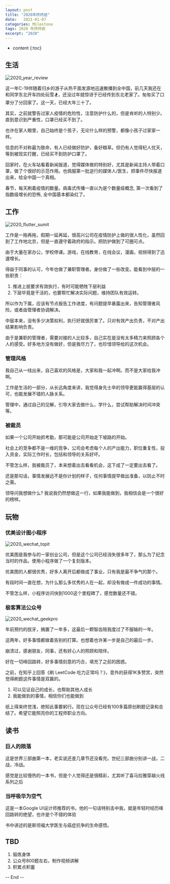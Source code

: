 ```yaml
---
layout: post
title: "2020年终终结"
date:   2021-01-07
categories: Milestone
tags: 2020 年终终结
excerpt: "2020"
---
```


* content
{:toc}

## 生活

![2020_year_review](http://geemaple.github.io/images/2020_year_review.png)

这一年C-19伴随着归乡的游子从热干面发源地迅速散播到全中国，前几天我还在和同学东北开车四处玩雪🏂，还没过年就惊讶于已经传到东北老家了。匆匆买了口罩分了分回家了。这一天，已经大年三十了。

其实，之前就警告过家人疫情的危险性，注意防护什么的，但是肯听的人特别少。直到意识到严重性，口罩已经买不到了。

也许在家人眼里，自己始终是个孩子，无论什么样的预警，都像小孩子过家家一样。

信息的不对称最为致命，有人已经做好防护，备好粮草。但仍有人觉得杞人忧天，等到被现实打醒，已经买不到防护口罩了。

回家时，在火车站看着新闻报道，觉得媒体做的特别好，尤其是新闻主持人带着口罩，做了个很好的示范作用。也佩服第一批逆行的媒体人/医生，把事件尽快报道出来，给全中国一个真相。

春节，每天刷着疫情的数量。病毒式传播一直以为是个数量级概念, 第一次看到了指数级增长的恐怖, 全中国基本都染红了。

## 工作

![2020_flutter_sumit](http://geemaple.github.io/images/2020_flutter_sumit.jpg)

工作是一拖再拖，假期一延再延，很高兴公司在疫情防护上做的很人性化，虽然回到了工作地北京，但是一直遵守着政府的指示。把防护做到了可圈可点。

由于大量在家办公，学校停课。游戏，在线教育，在线会议，漫画，视频得到了迅速增长。

得益于同事的认可，今年也做了兼职管理者。身份做了一些改变。能看到中层的一些职责：

1. 推进上层要求有效执行，有时可能牺牲下层利益
2. 下层毕竟是干活的，也要帮忙解决实际问题，维持团队有效运转。

所以作为下属，应该有节点报告工作进度，有问题提早暴露出来，告知管理者风险，或者由管理者协调解决。

中层本来，没有多少决策权利，执行好就很厉害了。只对有效产出负责，不对产出结果影响负责。

由于是兼职的管理者，需要对接的人比较多，自己实在是没有太多精力来照顾各个人的感受。好多地方没有做好，但是我尽力了，也珍惜领导给的这次机会。

### 管理风格

我自己从一线出来，自己喜欢的风格是，大家和我一起冲啊。而不是大家给我冲啊。

工作是生活的一部分，从长远角度来讲，我觉得身先士卒的领导更能赢得基层的认可，也能发展不错的人脉关系。

管理中，通过自己的见解，引导大家去做什么，学什么，尝试帮助解决时间冲突等。

### 被裁员

如果一个公司开始抓考勤，那可能是公司开始走下坡路的开始。

社会上的竞争都不是一维的竞争，公司会考虑每个人的产出能力，职位重复性，投入资金，实际工作时长，包括和领导的关系好坏。

不管怎么样，我被裁员了，本来想着出去看看机会，这下成了一定要出去看了。

还是那句话，事情发展远不是你计划的样子，任何事情提早做出准备，以防止不时之需。

领导问我想做什么? 我说我仍然想做这一行，如果我能做到，我相信会是一个很好的榜样。

## 玩物

### 优美设计图小程序

![2020_wechat_topit](http://geemaple.github.io/images/2020_wechat_topit.png)

优美图是我参与的一家创业公司，但是这个公司已经消失很多年了，那么为了纪念当时的作品，使用小程序做了一个复刻版本。

优美图的人都很优秀，好多人离开后都做成了事业，只有我是最不争气的那个。

有段时间一直在想，为什么那么多优秀的人在一起，却没有做成一件成功的事情。

不管怎么样，小程序访问快到1000这个里程碑了，感觉数量还不错。

### 极客算法公众号

![2020_wechat_geekpro](http://geemaple.github.io/images/2020_wechat_geekpro.png)

年前预约的拔牙，搁置了一年多，这最后一颗智齿陪我度过了不服输的一年。

这两年，好多事情都做着告别的打算。也想着也许某一步是自己的最后一步。

崩溃过，感谢朋友，同事，还有好心人的照顾和陪伴。

好在一切峰回路转，好多事情刻意的巧合，填充了之前的困惑。

之前，在知乎上回答《刷 LeetCode 吃力正常吗？》，意外的获得1K多赞赏，突然觉得刷题这件事情是双赢的。

1. 可以见证自己的成长，也帮助其他人成长
2. 我能做到的事情，相信你们也能做到

纸上得来终觉浅，绝知此事要躬行。现在公众号已经有100多篇原创刷题记录和总结了。希望它能照亮你的工程师职业方向。

## 读书

### 巨人的陨落

这是世界三部曲第一本，老实说还差几章节还没看完。世纪三部曲分别讲一战，二战，冷战。

感觉是比较慢热的一本书，但是个人觉得还是很精彩，尤其听了喜马拉雅穿越火线系列之后

### 当呼吸华为空气

这是一本Google UI设计师推荐的书，他的一句话特别击中我，就是年轻时经历峰回路转的绝望，也许是个不错的体验

书中讲述的是斯坦福大学医生与癌症抗争的生命感悟。 

## TBD

1. 锻炼身体
2. 公众号800题左右，制作视频讲解
3. 积累点积蓄

-- End --
